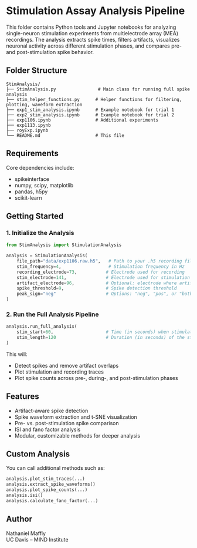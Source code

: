 # Stimulation Assay Analysis Pipeline

This folder contains Python tools and Jupyter notebooks for analyzing single-neuron stimulation experiments from multielectrode array (MEA) recordings. The analysis extracts spike times, filters artifacts, visualizes neuronal activity across different stimulation phases, and compares pre- and post-stimulation spike behavior.

## Folder Structure

```
StimAnalysis/
├── StimAnalysis.py                # Main class for running full spike analysis
├── stim_helper_functions.py      # Helper functions for filtering, plotting, waveform extraction
├── exp1_stim_analysis.ipynb      # Example notebook for trial 1
├── exp2_stim_analysis.ipynb      # Example notebook for trial 2
├── exp1106.ipynb                 # Additional experiments
├── exp1113.ipynb
├── royExp.ipynb
└── README.md                     # This file
```

## Requirements

Core dependencies include:
- spikeinterface
- numpy, scipy, matplotlib
- pandas, h5py
- scikit-learn

## Getting Started

### 1. Initialize the Analysis

```python
from StimAnalysis import StimulationAnalysis

analysis = StimulationAnalysis(
    file_path="data/exp1106.raw.h5",   # Path to your .h5 recording file
    stim_frequency=4,                  # Stimulation frequency in Hz
    recording_electrode=73,           # Electrode used for recording
    stim_electrode=141,               # Electrode used for stimulation
    artifact_electrode=96,            # Optional: electrode where artifact is visible
    spike_threshold=9,                # Spike detection threshold
    peak_sign="neg"                   # Options: "neg", "pos", or "both"
)
```

### 2. Run the Full Analysis Pipeline

```python
analysis.run_full_analysis(
    stim_start=60,                    # Time (in seconds) when stimulation begins
    stim_length=120                   # Duration (in seconds) of the stimulation period
)
```

This will:
- Detect spikes and remove artifact overlaps
- Plot stimulation and recording traces
- Plot spike counts across pre-, during-, and post-stimulation phases

## Features

- Artifact-aware spike detection
- Spike waveform extraction and t-SNE visualization
- Pre- vs. post-stimulation spike comparison
- ISI and fano factor analysis
- Modular, customizable methods for deeper analysis

## Custom Analysis

You can call additional methods such as:

```python
analysis.plot_stim_traces(...)
analysis.extract_spike_waveforms()
analysis.plot_spike_counts(...)
analysis.isi()
analysis.calculate_fano_factor(...)
```

## Author

Nathaniel Maffly  
UC Davis – MIND Institute
